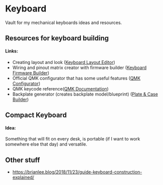 # Keyboard
Vault for my mechanical keyboards ideas and resources.

## Resources for keyboard building
#### Links:
* Creating layout and look ([Keyboard Layout Editor](http://www.keyboard-layout-editor.com))
* Wiring and pinout matrix creator with firmware builder ([Keyboard Firmware Builder](https://kbfirmware.com))
* Official QMK configurator that has some useful features ([QMK Configurator](https://config.qmk.fm))
* QMK keycode reference([QMK Documentation](https://docs.qmk.fm/#/keycodes))
* Backplate generator (creates backplate model/blueprint) ([Plate & Case Builder](http://builder.swillkb.com/))

## Compact Keyboard
#### Idea:
Something that will fit on every desk, is portable (if I want to work somewhere else that day) and versatile.
####

## Other stuff
* https://brianlee.blog/2018/11/23/guide-keyboard-construction-explained/
